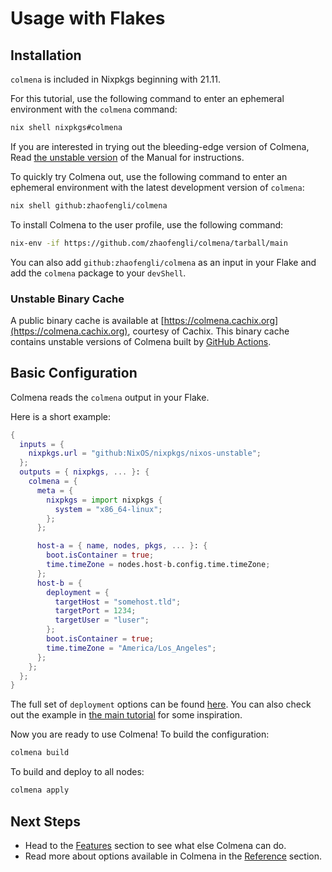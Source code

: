 # Usage with Flakes

## Installation

<!-- STABLE_BEGIN -->
`colmena` is included in Nixpkgs beginning with 21.11.

For this tutorial, use the following command to enter an ephemeral environment with the `colmena` command:

```bash
nix shell nixpkgs#colmena
```

If you are interested in trying out the bleeding-edge version of Colmena, Read [the unstable version](https://colmena.cli.rs/unstable) of the Manual for instructions.
<!-- STABLE_END -->

<!-- UNSTABLE_BEGIN -->
<!-- To install the latest stable version, read [the corresponding Manual](https://colmena.cli.rs/stable) for instructions. -->

To quickly try Colmena out, use the following command to enter an ephemeral environment with the latest development version of `colmena`:

```bash
nix shell github:zhaofengli/colmena
```

To install Colmena to the user profile, use the following command:

```bash
nix-env -if https://github.com/zhaofengli/colmena/tarball/main
```

You can also add `github:zhaofengli/colmena` as an input in your Flake and add the `colmena` package to your `devShell`.

### Unstable Binary Cache

A public binary cache is available at [https://colmena.cachix.org](https://colmena.cachix.org), courtesy of Cachix.
This binary cache contains unstable versions of Colmena built by [GitHub Actions](https://github.com/zhaofengli/colmena/actions).
<!-- UNSTABLE_END -->

## Basic Configuration

Colmena reads the `colmena` output in your Flake.

Here is a short example:

```nix
{
  inputs = {
    nixpkgs.url = "github:NixOS/nixpkgs/nixos-unstable";
  };
  outputs = { nixpkgs, ... }: {
    colmena = {
      meta = {
        nixpkgs = import nixpkgs {
          system = "x86_64-linux";
        };
      };

      host-a = { name, nodes, pkgs, ... }: {
        boot.isContainer = true;
        time.timeZone = nodes.host-b.config.time.timeZone;
      };
      host-b = {
        deployment = {
          targetHost = "somehost.tld";
          targetPort = 1234;
          targetUser = "luser";
        };
        boot.isContainer = true;
        time.timeZone = "America/Los_Angeles";
      };
    };
  };
}
```

The full set of `deployment` options can be found [here](../reference/deployment.md).
You can also check out the example in [the main tutorial](index.md) for some inspiration.

Now you are ready to use Colmena! To build the configuration:

```bash
colmena build
```

To build and deploy to all nodes:

```bash
colmena apply
```

## Next Steps

- Head to the [Features](../features/index.md) section to see what else Colmena can do.
- Read more about options available in Colmena in the [Reference](../reference/index.md) section.
